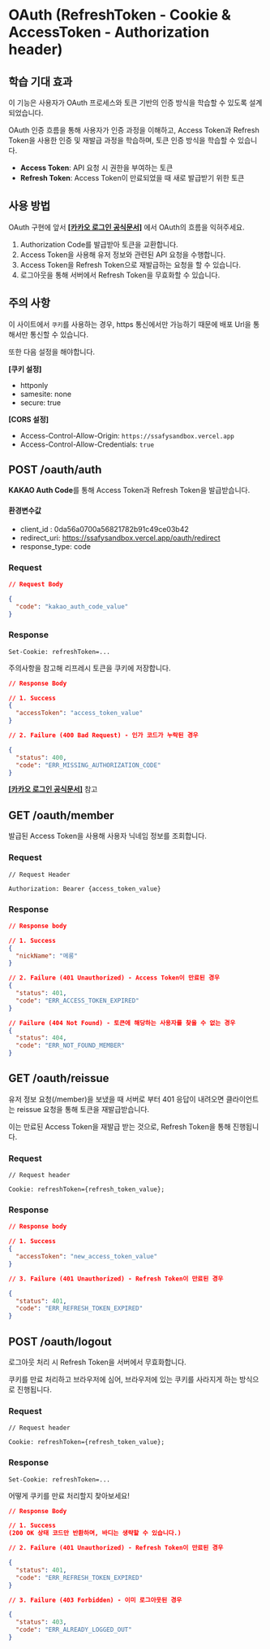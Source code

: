 # OAuth (RefreshToken - Cookie & AccessToken - Authorization header)

## 학습 기대 효과

이 기능은 사용자가 OAuth 프로세스와 토큰 기반의 인증 방식을 학습할 수 있도록 설계되었습니다.

OAuth 인증 흐름을 통해 사용자가 인증 과정을 이해하고, Access Token과 Refresh Token을 사용한 인증 및 재발급 과정을 학습하며, 토큰 인증 방식을 학습할 수 있습니다.

- **Access Token**: API 요청 시 권한을 부여하는 토큰
- **Refresh Token**: Access Token이 만료되었을 때 새로 발급받기 위한 토큰

## 사용 방법

OAuth 구현에 앞서 [**[카카오 로그인 공식문서]**](https://developers.kakao.com/docs/latest/ko/kakaologin/rest-api) 에서 OAuth의 흐름을 익혀주세요.

1. Authorization Code를 발급받아 토큰을 교환합니다.
2. Access Token을 사용해 유저 정보와 관련된 API 요청을 수행합니다.
3. Access Token을 Refresh Token으로 재발급하는 요청을 할 수 있습니다.
4. 로그아웃을 통해 서버에서 Refresh Token을 무효화할 수 있습니다.

## 주의 사항

이 사이트에서 `쿠키`를 사용하는 경우, https 통신에서만 가능하기 때문에 배포 Url을 통해서만 통신할 수 있습니다.

또한 다음 설정을 해야합니다.

**[쿠키 설정]**

- httponly
- samesite: none
- secure: true

**[CORS 설정]**

- Access-Control-Allow-Origin: `https://ssafysandbox.vercel.app`
- Access-Control-Allow-Credentials: `true`

## POST /oauth/auth

**KAKAO Auth Code**를 통해 Access Token과 Refresh Token을 발급받습니다.

#### **환경변수값**

- client_id : 0da56a0700a56821782b91c49ce03b42
- redirect_uri: https://ssafysandbox.vercel.app/oauth/redirect
- response_type: code

### Request

```json
// Request Body

{
  "code": "kakao_auth_code_value"
}
```

### Response

```http
Set-Cookie: refreshToken=...
```

주의사항을 참고해 리프레시 토큰을 쿠키에 저장합니다.

```json
// Response Body

// 1. Success
{
  "accessToken": "access_token_value"
}

// 2. Failure (400 Bad Request) - 인가 코드가 누락된 경우

{
  "status": 400,
  "code": "ERR_MISSING_AUTHORIZATION_CODE"
}
```

[**[카카오 로그인 공식문서]**](https://developers.kakao.com/docs/latest/ko/kakaologin/rest-api) 참고

>

## GET /oauth/member

발급된 Access Token을 사용해 사용자 닉네임 정보를 조회합니다.

### Request

```http
// Request Header

Authorization: Bearer {access_token_value}
```

### Response

```json
// Response body

// 1. Success
{
  "nickName": "메롱"
}

// 2. Failure (401 Unauthorized) - Access Token이 만료된 경우
{
  "status": 401,
  "code": "ERR_ACCESS_TOKEN_EXPIRED"
}

// Failure (404 Not Found) - 토큰에 해당하는 사용자를 찾을 수 없는 경우
{
  "status": 404,
  "code": "ERR_NOT_FOUND_MEMBER"
}
```

>

## GET /oauth/reissue

유저 정보 요청(/member)을 보냈을 때 서버로 부터 401 응답이 내려오면 클라이언트는 reissue 요청을 통해 토큰을 재발급받습니다.

이는 만료된 Access Token을 재발급 받는 것으로, Refresh Token을 통해 진행됩니다.

### Request

```http
// Request header

Cookie: refreshToken={refresh_token_value};
```

### Response

```json
// Response body

// 1. Success
{
  "accessToken": "new_access_token_value"
}

// 3. Failure (401 Unauthorized) - Refresh Token이 만료된 경우

{
  "status": 401,
  "code": "ERR_REFRESH_TOKEN_EXPIRED"
}
```

## POST /oauth/logout

로그아웃 처리 시 Refresh Token을 서버에서 무효화합니다.

쿠키를 만료 처리하고 브라우저에 심어, 브라우저에 있는 쿠키를 사라지게 하는 방식으로 진행됩니다.

### Request

```http
// Request header

Cookie: refreshToken={refresh_token_value};
```

### Response

```http
Set-Cookie: refreshToken=...
```

어떻게 쿠키를 만료 처리할지 찾아보세요!

```json
// Response Body

// 1. Success
(200 OK 상태 코드만 반환하며, 바디는 생략할 수 있습니다.)

// 2. Failure (401 Unauthorized) - Refresh Token이 만료된 경우

{
  "status": 401,
  "code": "ERR_REFRESH_TOKEN_EXPIRED"
}

// 3. Failure (403 Forbidden) - 이미 로그아웃된 경우

{
  "status": 403,
  "code": "ERR_ALREADY_LOGGED_OUT"
}
```
